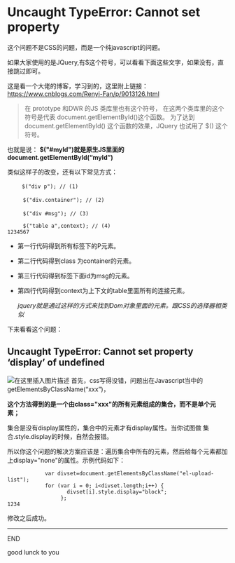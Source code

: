 # Uncaught TypeError: Cannot set property 

这个问题不是CSS的问题，而是一个纯javascript的问题。

如果大家使用的是JQuery,有$这个符号，可以看看下面这些文字，如果没有，直接跳过即可。

这是看一个大佬的博客，学习到的，这里附上链接：
https://www.cnblogs.com/Renyi-Fan/p/9013126.html

> 在 prototype 和DWR 的JS 类库里也有这个符号，
> 在这两个类库里的这个符号是代表 document.getElementById()这个函数。
> 为了达到document.getElementById() 这个函数的效果，JQuery 也试用了 $() 这个符号。

也就是说：
**$("#myId")就是原生JS里面的document.getElementById(“myId”)**

类似这样子的改变，还有以下常见方式：

```
　   $("div p"); // (1)

     $("div.container"); // (2) 　　

     $("div #msg"); // (3) 　　

     $("table a",context); // (4)
1234567
```

- 第一行代码得到所有标签下的P元素。

- 第二行代码得到class 为container的元素。

- 第三行代码得到标签下面id为msg的元素。

- 第四行代码得到context为上下文的table里面所有的连接元素。

  *jquery就是通过这样的方式来找到Dom对象里面的元素。跟CSS的选择器相类似*

下来看看这个问题：

## Uncaught TypeError: Cannot set property ‘display’ of undefined

![在这里插入图片描述](https://img-blog.csdnimg.cn/20190306115615572.png?x-oss-process=image/watermark,type_ZmFuZ3poZW5naGVpdGk,shadow_10,text_aHR0cHM6Ly9ibG9nLmNzZG4ubmV0L3dlaXhpbl80MjYzNjU1Mg==,size_16,color_FFFFFF,t_70)
首先，css写得没错，问题出在Javascript当中的 getElementsByClassName(“xxx”)，

**这个方法得到的是一个由class="xxx"的所有元素组成的集合，而不是单个元素；**

集合是没有display属性的，集合中的元素才有display属性。当你试图做 集合.style.display的时候，自然会报错。

所以你这个问题的解决方案应该是：遍历集合中所有的元素，然后给每个元素都加上display="none"的属性。示例代码如下：

```
	        var divset=document.getElementsByClassName("el-upload-list");
        	for (var i = 0; i<divset.length;i++) {
        		   divset[i].style.display="block";
        		 };
1234
```

修改之后成功。

------

END

good lunck to you